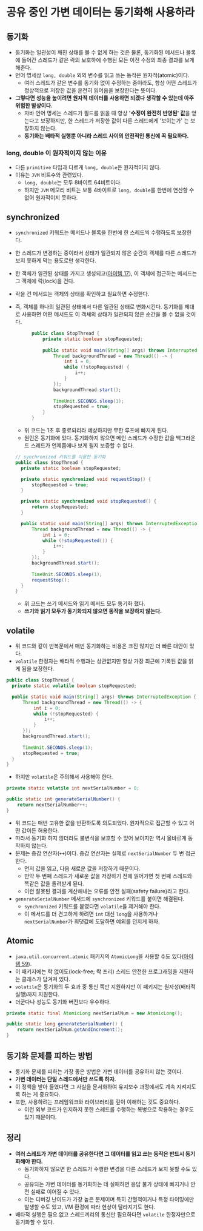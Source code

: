 # 공유 중인 가변 데이터는 동기화해 사용하라

## 동기화

* 동기화는 일관성이 깨진 상태를 볼 수 없게 하는 것은 물론, 동기화된 메서드나 블록에 들어간 스레드가 같은 락의 보호하에 수행된 모든 이전 수정의
 최종 결과를 보게 해준다.
* 언어 명세상 `long, double` 외의 변수를 읽고 쓰는 동작은 원자적(atomic)이다.
  * 여러 스레드가 같은 변수를 동기화 없이 수정하는 중이라도, 항상 어떤 스레드가 정상적으로 저장한 값을 온전히 읽어옴을 보장한다는 뜻이다.
* **그렇다면 성능을 높이려면 원자적 데이터를 사용하면 되겠다 생각할 수 있는데 아주 위험한 발상이다.**
  * 자바 언어 명세는 스레드가 필드를 읽을 때 항상 **'수정이 완전히 반영된' 값**을 얻는다고 보장하지만, 한 스레드가 저장한 값이 다른 스레드에게 '보이는가'
   는 보장하지 않는다.
  * **동기화는 배타적 실행뿐 아니라 스레드 사이의 안전적인 통신에 꼭 필요하다.**

### long, double 이 원자적이지 않는 이유

* 다른 `primitive` 타입과 다르게 `long, double`은 원자적이지 않다.
* 이유는 `JVM` 비트수와 관련있다.
  * `long, double`는 모두 8바이트 64비트이다.
  * 하지만 `JVM` 메모리 비트는 보통 4바이트로 `long, double`를 한번에 연산할 수 없어 원자적이지 못하다.


## synchronized

* `synchronized` 키워드는 메서드나 블록을 한번에 한 스레드씩 수행하도록 보장한다.
* 한 스레드가 변경하는 중이라서 상태가 일관되지 않은 순간의 객체를 다른 스레드가 보지 못하게 막는 용도로만 생각한다.
* 한 객체가 일관된 상태를 가지고 생성되고([아이템 17](https://github.com/parkhanbeen/study/blob/master/effective-java/4%EC%9E%A5/17.%EB%B3%80%EA%B2%BD%20%EA%B0%80%EB%8A%A5%EC%84%B1%EC%9D%84%20%EC%B5%9C%EC%86%8C%ED%99%94%ED%95%98%EB%9D%BC.md)), 이 객체에 접근하는 메서드는 그 객체에 락(lock)을 건다.
* 락을 건 메서드는 객체의 상태를 확인하고 필요하면 수정한다.
* 즉, 객체를 하나의 일관된 상태에서 다른 일관된 상태로 변화시킨다. 동기화를 제대로 사용하면 어떤 메서드도 이 객체의 상태가 일관되지 않은
  순간을 볼 수 없을 것이다.
    ```java
          public class StopThread {
              private static boolean stopRequested;
        
              public static void main(String[] args) throws InterruptedException {
                  Thread backgroundThread = new Thread(() -> {
                      int i = 0;
                      while (!stopRequested) {
                          i++;
                      }
                  });
                  backgroundThread.start();
                
                  TimeUnit.SECONDS.sleep(1);
                  stopRequested = true;
              }
          }
    ```
  * 위 코드는 1초 후 종료되리라 예상하지만 무한 루프에 빠지게 된다.
  * 원인은 동기화에 있다. 동기화하지 않으면 메인 스레드가 수정한 값을 백그라운드 스레드가 언제쯤에나 보게 될지 보증할 수 없다.
   
  ```java
  // synchronized 키워드를 이용한 동기화
  public class StopThread {
    private static boolean stopRequested;
  
    private static synchronized void requestStop() {
        stopRequested = true;
    }
  
    private static synchronized void stopRequested() {
        return stopRequested;
    }
  
    public static void main(String[] args) throws InterruptedException {
        Thread backgroundThread = new Thread(() -> {
            int i = 0;
            while (!stopRequested()) {
                i++;
            }
        });
        backgroundThread.start();
        
        TimeUnit.SECONDS.sleep(1);
        requestStop();
    }
  }
  ```
  
    * 위 코드는 쓰기 메서드와 읽기 메서드 모두 동기화 했다.
    * **쓰기와 읽기 모두가 동기화되지 않으면 동작을 보장하지 않는다.**

## volatile

* 위 코드와 같이 반복문에서 매번 동기화하는 비용은 크진 않지만 더 빠른 대안이 있다.
* `volatile` 한정자는 배타적 수행과는 상관없지만 항상 가장 최근에 기록된 값을 읽게 됨을 보장한다.

```java
public class StopThread {
  private static volatile boolean stopRequested;

  public static void main(String[] args) throws InterruptedException {
      Thread backgroundThread = new Thread(() -> {
          int i = 0;
          while (!stopRequested) {
              i++;
          }
      });
      backgroundThread.start();
    
      TimeUnit.SECONDS.sleep(1);
      stopRequested = true;
  }
}
```

* 하지만 `volatile`은 주의해서 사용해야 한다.

```java
private static volatile int nextSerialNumber = 0;

public static int generateSerialNumber() {
    return nextSerialNumber++;
}
```

* 위 코드는 매번 고유한 값을 반환하도록 의도되었다. 원자적으로 접근할 수 있고 어떤 값이든 허용한다.
* 따라서 동기화 하지 않더라도 불변식을 보호할 수 있어 보이지만 역시 올바르게 동작하지 않는다.
* 문제는 증감 연산자(`++`)이다. 증감 연산자는 실제로 `nextSerialNumber` 두 번 접근한다.
  * 먼저 값을 읽고, 다음 새로운 값을 저장하기 때문이다.
  * 만약 두 번째 스레드가 새로운 값을 저장하기 전에 읽어가면 첫 번째 스레드와 똑같은 값을 돌려받게 된다.
  * 이런 잘못된 결과를 계산해내는 오류를 안전 실패(safety failure)라고 한다.
* `generateSerialNumber` 메서드에 `synchronized` 키워드를 붙이면 해결된다. 
  * `synchronized` 키워드를 붙였다면 `volatile`을 제거해야 한다.
  * 이 메서드를 더 견고하게 하려면 `int` 대신 `long`을 사용하거나 `nextSerialNumber`가 최댓값에 도달하면 예외를 던지게 하자.

## Atomic 

* `java.util.concurrent.atomic` 패키지의 `AtomicLong`을 사용할 수도 있다([아이템 59](https://github.com/parkhanbeen/study/blob/master/effective-java/9%EC%9E%A5/59.%EB%9D%BC%EC%9D%B4%EB%B8%8C%EB%9F%AC%EB%A6%AC%EB%A5%BC%20%EC%9D%B5%ED%9E%88%EA%B3%A0%20%EC%82%AC%EC%9A%A9%ED%95%98%EB%9D%BC.md)).
* 이 패키지에는 락 없이도(lock-free; 락 프리) 스레드 안전한 프로그래밍을 지원하는 클래스가 담겨져 있다.
* `volatile`은 동기화의 두 효과 중 통신 쪽만 지원하지만 이 패키지는 원자성(배타적 실행)까지 지원한다.
* 더군다나 성능도 동기화 버전보다 우수하다.

```java
private static final AtomicLong nextSerialNum = new AtomicLong();

public static long generateSerialNumber() {
    return nextSerialNum.getAndIncrement();
}
```

## 동기화 문제를 피하는 방법

* 동기화 문제를 피하는 가장 좋은 방법은 가변 데이터를 공유하지 않는 것이다.
* **가변 데이터는 단일 스레드에서만 쓰도록 하자.**
* 이 정책을 받아 들였다면 그 사실을 문서화하여 유지보수 과정에서도 계속 지켜지도록 하는 게 중요하다.
* 또한, 사용하려는 프레임워크와 라이브러리를 깊이 이해하는 것도 중요하다.
  * 이런 외부 코드가 인지하지 못한 스레드를 수행하는 복병으로 작용하는 경우도 있기 때문이다.

## 정리

* **여러 스레드가 가변 데이터를 공유한다면 그 데이터를 읽고 쓰는 동작은 반드시 동기화해야 한다.**
  * 동기화하지 않으면 한 스레드가 수행한 변경을 다른 스레드가 보지 못할 수도 있다.
  * 공유되는 가변 데이터를 동기화하는 데 실패하면 응답 불가 상태에 빠지거나 안전 실패로 이어질 수 있다.
  * 이는 디버깅 난이도가 가장 높은 문제이며 특히 간헐적이거나 특정 타이밍에만 발생할 수도 있고, VM 환경에 따라 현상이 달라지기도 한다.
* 배타적 실행은 필요 없고 스레드끼리의 통신만 필요하다면 `volatile` 한정자만으로 동기화할 수 있다.
    